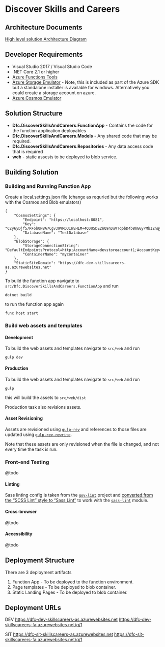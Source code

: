 # Discover Skills and Careers

## Architecture Documents 

[High level solution Architecture Diagram](https://drive.google.com/open?id=16ukfuSa6eKJW3lgVBvaFFobpEQ3a13D2)

## Developer Requirements

* Visual Studio 2017 / Visual Studio Code
* .NET Core 2.1 or higher
* [Azure Functions Tools](https://www.npmjs.com/package/azure-functions-core-tools)
* [Azure Storage Emulator](https://docs.microsoft.com/en-us/azure/storage/common/storage-use-emulator) - Note, this is included as part of the Azure SDK but a standalone installer is available for windows. Alternatively you could create a storage account on azure.
* [Azure Cosmos Emulator](https://docs.microsoft.com/en-us/azure/cosmos-db/local-emulator)

## Solution Structure

* **Dfc.DiscoverSkillsAndCareers.FunctionApp** - Contains the code for the function application deployables 
* **Dfc.DiscoverSkillsAndCareers.Models** - Any shared code that may be required.
* **Dfc.DiscoverSkillsAndCareers.Repositories** - Any data access code that is required 
* **web** - static assests to be deployed to blob service. 

## Building Solution 

### Building and Running Function App

Create a local.settings.json file (change as requried but the following works with the Cosmos and Blob emulators)
```
{
    "CosmosSettings": {
        "Endpoint": "https://localhost:8081",
        "Key": "C2y6yDjf5/R+ob0N8A7Cgv30VRDJIWEHLM+4QDU5DE2nQ9nDuVTqobD4b8mGGyPMbIZnqyMsEcaGQy67XIw/Jw==",
        "DatabaseName": "TestDatabase"
    },
    "BlobStorage": {
        "StorageConnectionString": "DefaultEndpointsProtocol=http;AccountName=devstoreaccount1;AccountKey=Eby8vdM02xNOcqFlqUwJPLlmEtlCDXJ1OUzFT50uSRZ6IFsuFq2UVErCz4I6tq/K1SZFPTOtr/KBHBeksoGMGw==;BlobEndpoint=http://127.0.0.1:10000/devstoreaccount1;TableEndpoint=http://127.0.0.1:10002/devstoreaccount1;QueueEndpoint=http://127.0.0.1:10001/devstoreaccount1;",
        "ContainerName": "mycontainer"
    },
    "StaticSiteDomain": "https://dfc-dev-skillscareers-as.azurewebsites.net"
}
```
To build the function app navigate to `src/Dfc.DiscoverSkillsAndCareers.FunctionApp` and run 

    dotnet build 

to run the function app again 

    func host start

### Build web assets and templates 

#### Development 

To build the web assets and templates navigate to `src/web` and run 

    gulp dev

#### Production 

To build the web assets and templates navigate to `src/web` and run 

    gulp

this will build the assets to `src/web/dist`

Production task also revisions assets. 

#### Asset Revisioning 

Assets are revisioned using [`gulp-rev`](https://github.com/sindresorhus/gulp-rev) and references to those files are updated using [`gulp-rev-rewrite`](https://github.com/TheDancingCode/gulp-rev-rewrite). 

Note that these assets are only revisioned when the file is changed, and not every time the task is run. 

### Front-end Testing 

@todo

#### Linting 

Sass linting config is taken from the [`gov-lint`](https://github.com/alphagov/govuk-lint/blob/master/configs/scss_lint/gds-sass-styleguide.yml) project and [converted from the “SCSS Lint” style to “Sass Lint”](http://sasstools.github.io/make-sass-lint-config/) to work with the [`sass-lint`](https://www.npmjs.com/package/sass-lint) module. 

#### Cross-browser

@todo

#### Accessibility

@todo


## Deployment Structure 

There are 3 deployment artifacts 

1. Function App - To be deployed to the function environment.
2. Page templates - To be deployed to blob container.
3. Static Landing Pages - To be deployed to blob container. 

## Deployment URLs

DEV
https://dfc-dev-skillscareers-as.azurewebsites.net
https://dfc-dev-skillscareers-fa.azurewebsites.net/q/1

SIT
https://dfc-sit-skillscareers-as.azurewebsites.net
https://dfc-sit-skillscareers-fa.azurewebsites.net/q/1
